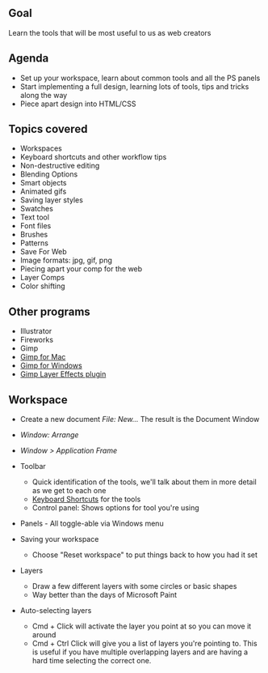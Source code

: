 ## Goal
Learn the tools that will be most useful to us as web creators

## Agenda

* Set up your workspace, learn about common tools and all the PS panels
* Start implementing a full design, learning lots of tools, tips and tricks along the way
* Piece apart design into HTML/CSS

## Topics covered

* Workspaces
* Keyboard shortcuts and other workflow tips
* Non-destructive editing
* Blending Options
* Smart objects
* Animated gifs
* Saving layer styles
* Swatches
* Text tool
* Font files
* Brushes
* Patterns
* Save For Web
* Image formats: jpg, gif, png
* Piecing apart your comp for the web
* Layer Comps
* Color shifting

## Other programs

* Illustrator
* Fireworks
* Gimp
* [Gimp for Mac](http://www.gimp.org/downloads/)
* [Gimp for Windows](http://nightly.darkrefraction.com/gimp/)
* [Gimp Layer Effects plugin](http://registry.gimp.org/node/186)

## Workspace

* Create a new document  *File: New...* The result is the Document Window
* *Window: Arrange*
* *Window > Application Frame*
* Toolbar

	* Quick identification of the tools, we'll talk about them in more detail as we get to each one
	* [Keyboard Shortcuts](/_photoshop/resources/photoshop-keyboard-shortcuts.png) for the tools
	* Control panel: Shows options for tool you're using
	
* Panels - All toggle-able via Windows menu
* Saving your workspace

	* Choose "Reset workspace" to put things back to how you had it set
* Layers

	* Draw a few different layers with some circles or basic shapes
	* Way better than the days of Microsoft Paint
	
* Auto-selecting layers

	* Cmd + Click will activate the layer you point at so you can move it around
	* Cmd + Ctrl Click will give you a list of layers you're pointing to. This is useful if you have multiple overlapping layers and are having a hard time selecting the correct one.

